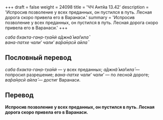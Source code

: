 +++
draft = false
weight = 24098
title = 'ЧЧ Антйа 13.42'
description = 'Испросив позволение у всех преданных, он пустился в путь. Лесная дорога скоро привела его в Варанаси.'
summary = 'Испросив позволение у всех преданных, он пустился в путь. Лесная дорога скоро привела его в Варанаси.'
+++

_саба бхакта-ган̣а-т̣ха̄н̃и а̄джн̃а̄ ма̄гила̄  
вана-патхе чали’ чали’ ва̄ра̄н̣асӣ а̄ила̄_

## Пословный перевод

_саба_ _бхакта_\-_ган̣а_\-_т̣ха̄н̃и_ — у всех преданных; _а̄джн̃а̄_ _ма̄гила̄_ — попросил разрешение; _вана_\-_патхе_ _чали’_ _чали’_ — по лесной дороге; _ва̄ра̄н̣асӣ_ _а̄ила̄_ — достиг Варанаси.

## Перевод

**Испросив позволение у всех преданных, он пустился в путь. Лесная дорога скоро привела его в Варанаси.**
